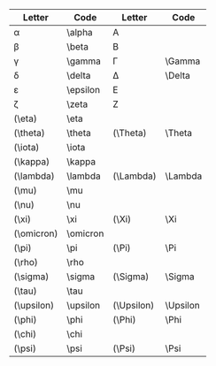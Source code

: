 | Letter       | Code     | Letter       | Code     |
|------------  |----------|------------  |----------|
| α            | \alpha   | Α            |          |
| β            | \beta    | Β            |          |
| γ            | \gamma   | Γ            | \Gamma   |
| δ            | \delta   | Δ            | \Delta   |
| ε            | \epsilon | Ε            |          |
| ζ            | \zeta    | Ζ            |          |
| \(\eta\)     | \eta     |              |          |
| \(\theta\)   | \theta   | \(\Theta\)   | \Theta   |
| \(\iota\)    | \iota    |              |          |
| \(\kappa\)   | \kappa   |              |          |
| \(\lambda\)  | \lambda  | \(\Lambda\)  | \Lambda  |
| \(\mu\)      | \mu      |              |          |
| \(\nu\)      | \nu      |              |          |
| \(\xi\)      | \xi      | \(\Xi\)      | \Xi      |
| \(\omicron\) | \omicron |              |          |
| \(\pi\)      | \pi      | \(\Pi\)      | \Pi      |
| \(\rho\)     | \rho     |              |          |
| \(\sigma\)   | \sigma   | \(\Sigma\)   | \Sigma   |
| \(\tau\)     | \tau     |              |          |
| \(\upsilon\) | \upsilon | \(\Upsilon\) | \Upsilon |
| \(\phi\)     | \phi     | \(\Phi\)     | \Phi     |
| \(\chi\)     | \chi     |              |          |
| \(\psi\)     | \psi     | \(\Psi\)     | \Psi     |
